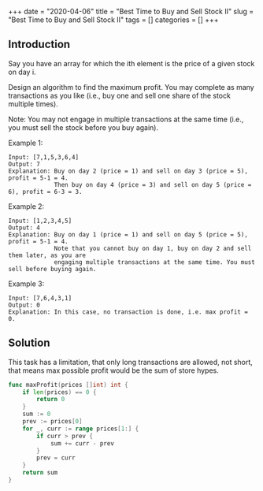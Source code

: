 +++
date = "2020-04-06"
title = "Best Time to Buy and Sell Stock II"
slug = "Best Time to Buy and Sell Stock II"
tags = []
categories = []
+++

## Introduction

Say you have an array for which the ith element is the price of a given stock on day i.

Design an algorithm to find the maximum profit. You may complete as many transactions as you like (i.e., buy one and sell one share of the stock multiple times).

Note: You may not engage in multiple transactions at the same time (i.e., you must sell the stock before you buy again).

Example 1:
```
Input: [7,1,5,3,6,4]
Output: 7
Explanation: Buy on day 2 (price = 1) and sell on day 3 (price = 5), profit = 5-1 = 4.
             Then buy on day 4 (price = 3) and sell on day 5 (price = 6), profit = 6-3 = 3.
```

Example 2:
```
Input: [1,2,3,4,5]
Output: 4
Explanation: Buy on day 1 (price = 1) and sell on day 5 (price = 5), profit = 5-1 = 4.
             Note that you cannot buy on day 1, buy on day 2 and sell them later, as you are
             engaging multiple transactions at the same time. You must sell before buying again.
```

Example 3:
```
Input: [7,6,4,3,1]
Output: 0
Explanation: In this case, no transaction is done, i.e. max profit = 0.
```

## Solution

This task has a limitation, that only long transactions are allowed, not short, that means max possible profit would be the sum of store hypes.

``` go
func maxProfit(prices []int) int {
    if len(prices) == 0 {
        return 0
    }
    sum := 0
    prev := prices[0]
    for _, curr := range prices[1:] {
        if curr > prev {
            sum += curr - prev
        }
        prev = curr
    }
    return sum
}
```  
